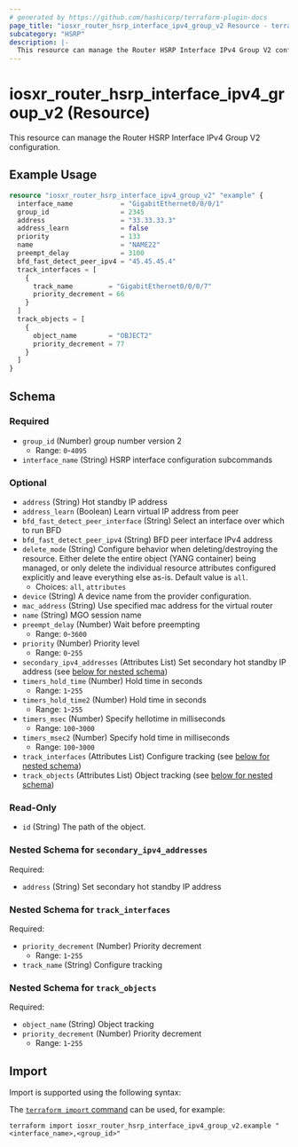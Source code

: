```yaml
---
# generated by https://github.com/hashicorp/terraform-plugin-docs
page_title: "iosxr_router_hsrp_interface_ipv4_group_v2 Resource - terraform-provider-iosxr"
subcategory: "HSRP"
description: |-
  This resource can manage the Router HSRP Interface IPv4 Group V2 configuration.
---
```


# iosxr_router_hsrp_interface_ipv4_group_v2 (Resource)

This resource can manage the Router HSRP Interface IPv4 Group V2 configuration.

## Example Usage

```terraform
resource "iosxr_router_hsrp_interface_ipv4_group_v2" "example" {
  interface_name            = "GigabitEthernet0/0/0/1"
  group_id                  = 2345
  address                   = "33.33.33.3"
  address_learn             = false
  priority                  = 133
  name                      = "NAME22"
  preempt_delay             = 3100
  bfd_fast_detect_peer_ipv4 = "45.45.45.4"
  track_interfaces = [
    {
      track_name         = "GigabitEthernet0/0/0/7"
      priority_decrement = 66
    }
  ]
  track_objects = [
    {
      object_name        = "OBJECT2"
      priority_decrement = 77
    }
  ]
}
```

<!-- schema generated by tfplugindocs -->
## Schema

### Required

- `group_id` (Number) group number version 2
  - Range: `0`-`4095`
- `interface_name` (String) HSRP interface configuration subcommands

### Optional

- `address` (String) Hot standby IP address
- `address_learn` (Boolean) Learn virtual IP address from peer
- `bfd_fast_detect_peer_interface` (String) Select an interface over which to run BFD
- `bfd_fast_detect_peer_ipv4` (String) BFD peer interface IPv4 address
- `delete_mode` (String) Configure behavior when deleting/destroying the resource. Either delete the entire object (YANG container) being managed, or only delete the individual resource attributes configured explicitly and leave everything else as-is. Default value is `all`.
  - Choices: `all`, `attributes`
- `device` (String) A device name from the provider configuration.
- `mac_address` (String) Use specified mac address for the virtual router
- `name` (String) MGO session name
- `preempt_delay` (Number) Wait before preempting
  - Range: `0`-`3600`
- `priority` (Number) Priority level
  - Range: `0`-`255`
- `secondary_ipv4_addresses` (Attributes List) Set secondary hot standby IP address (see [below for nested schema](#nestedatt--secondary_ipv4_addresses))
- `timers_hold_time` (Number) Hold time in seconds
  - Range: `1`-`255`
- `timers_hold_time2` (Number) Hold time in seconds
  - Range: `1`-`255`
- `timers_msec` (Number) Specify hellotime in milliseconds
  - Range: `100`-`3000`
- `timers_msec2` (Number) Specify hold time in milliseconds
  - Range: `100`-`3000`
- `track_interfaces` (Attributes List) Configure tracking (see [below for nested schema](#nestedatt--track_interfaces))
- `track_objects` (Attributes List) Object tracking (see [below for nested schema](#nestedatt--track_objects))

### Read-Only

- `id` (String) The path of the object.

<a id="nestedatt--secondary_ipv4_addresses"></a>
### Nested Schema for `secondary_ipv4_addresses`

Required:

- `address` (String) Set secondary hot standby IP address


<a id="nestedatt--track_interfaces"></a>
### Nested Schema for `track_interfaces`

Required:

- `priority_decrement` (Number) Priority decrement
  - Range: `1`-`255`
- `track_name` (String) Configure tracking


<a id="nestedatt--track_objects"></a>
### Nested Schema for `track_objects`

Required:

- `object_name` (String) Object tracking
- `priority_decrement` (Number) Priority decrement
  - Range: `1`-`255`

## Import

Import is supported using the following syntax:

The [`terraform import` command](https://developer.hashicorp.com/terraform/cli/commands/import) can be used, for example:

```shell
terraform import iosxr_router_hsrp_interface_ipv4_group_v2.example "<interface_name>,<group_id>"
```
